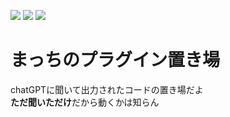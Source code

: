 ![](https://img.shields.io/github/followers/jpbtk?style=social)
![](https://img.shields.io/github/downloads/jpbtk/plugin-okiba/total)
![](https://img.shields.io/github/directory-file-count/jpbtk/plugin-okiba)
# まっちのプラグイン置き場
chatGPTに聞いて出力されたコードの置き場だよ  
**ただ聞いただけ**だから動くかは知らん
